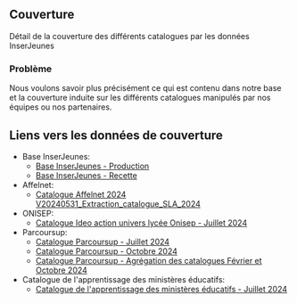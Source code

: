 ## Couverture

Détail de la couverture des différents catalogues par les données InserJeunes

### Problème

Nous voulons savoir plus précisément ce qui est contenu dans notre base et la couverture induite sur les différents catalogues manipulés par nos équipes ou nos partenaires.

## Liens vers les données de couverture

-   Base InserJeunes:
    -   [Base InserJeunes - Production](base_inserjeunes/base_inserjeunes_production_2024_06.html)
    -   [Base InserJeunes - Recette](base_inserjeunes/base_inserjeunes_recette_2024_10.html)
-   Affelnet:
    -   [Catalogue Affelnet 2024 V20240531_Extraction_catalogue_SLA_2024](affelnet/affelnet_V20240531_Extraction_catalogue_SLA_2024.html)
-   ONISEP:
    -   [Catalogue Ideo action univers lycée Onisep - Juillet 2024](onisep/ideo_action_univers_lycee_07_2024.html)
-   Parcoursup:
    -   [Catalogue Parcoursup - Juillet 2024](parcoursup/parcoursup_07_2024.html)
    -   [Catalogue Parcoursup - Octobre 2024](parcoursup/parcoursup_10_2024.html)
    -   [Catalogue Parcoursup - Agrégation des catalogues Février et Octobre 2024](parcoursup/parcoursup_agregation_02_2024_ET_10_2024.html)
-   Catalogue de l'apprentissage des ministères éducatifs:
    -   [Catalogue de l'apprentissage des ministères éducatifs - Juillet 2024](catalogue_formations_apprentissage/catalogue_formations_apprentissage_07_2024.html)
